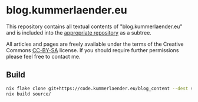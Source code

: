 # blog.kummerlaender.eu

This repository contains all textual contents of "blog.kummerlaender.eu" and is included into the [appropriate repository](https://github.com/KnairdA/blog.kummerlaender.eu/) as a subtree.

All articles and pages are freely available under the terms of the Creative Commons [CC-BY-SA](http://creativecommons.org/licenses/by-sa/3.0/) license. If you should require further permissions please feel free to contact me.

## Build

```sh
nix flake clone git+https://code.kummerlaender.eu/blog_content --dest source
nix build source/
```
